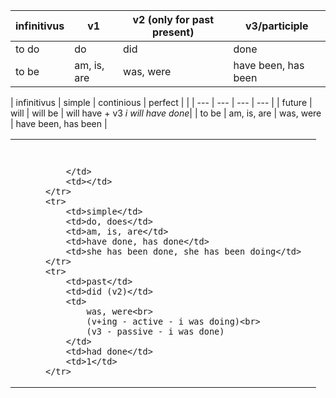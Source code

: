 


| infinitivus | v1 | v2 (only for past present) | v3/participle |
| --- | --- | --- | --- |
| to do | do | did | done |
| to be | am, is, are | was, were | have been, has been |



| infinitivus | simple | continious | perfect | |
| --- | --- | --- | --- |
| future | will | will be |  will have + v3 *i will have done*|
| to be | am, is, are | was, were | have been, has been |

<table>
    <tr>
        <th></th>
        <th></th>
        <th></th>
        <th></th>
        <th></th>
    </tr>
    <tr>
        <td></td>
        <td></td>
        <td></td>
        <td>
            <br>
            
        </td>
        <td></td>
    </tr>
    <tr>
        <td>simple</td>
        <td>do, does</td>
        <td>am, is, are</td>
        <td>have done, has done</td>
        <td>she has been done, she has been doing</td>
    </tr>
    <tr>
        <td>past</td>
        <td>did (v2)</td>
        <td>
            was, were<br>
            (v+ing - active - i was doing)<br>
            (v3 - passive - i was done)
        </td>
        <td>had done</td>
        <td>1</td>
    </tr>

</table>